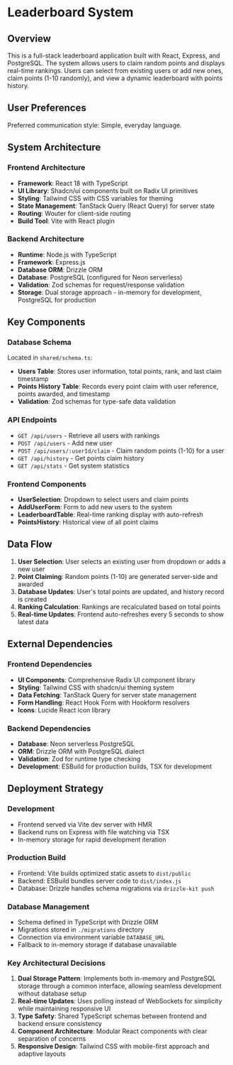 # Leaderboard System

## Overview

This is a full-stack leaderboard application built with React, Express, and PostgreSQL. The system allows users to claim random points and displays real-time rankings. Users can select from existing users or add new ones, claim points (1-10 randomly), and view a dynamic leaderboard with points history.

## User Preferences

Preferred communication style: Simple, everyday language.

## System Architecture

### Frontend Architecture
- **Framework**: React 18 with TypeScript
- **UI Library**: Shadcn/ui components built on Radix UI primitives
- **Styling**: Tailwind CSS with CSS variables for theming
- **State Management**: TanStack Query (React Query) for server state
- **Routing**: Wouter for client-side routing
- **Build Tool**: Vite with React plugin

### Backend Architecture
- **Runtime**: Node.js with TypeScript
- **Framework**: Express.js
- **Database ORM**: Drizzle ORM
- **Database**: PostgreSQL (configured for Neon serverless)
- **Validation**: Zod schemas for request/response validation
- **Storage**: Dual storage approach - in-memory for development, PostgreSQL for production

## Key Components

### Database Schema
Located in `shared/schema.ts`:
- **Users Table**: Stores user information, total points, rank, and last claim timestamp
- **Points History Table**: Records every point claim with user reference, points awarded, and timestamp
- **Validation**: Zod schemas for type-safe data validation

### API Endpoints
- `GET /api/users` - Retrieve all users with rankings
- `POST /api/users` - Add new user
- `POST /api/users/:userId/claim` - Claim random points (1-10) for a user
- `GET /api/history` - Get points claim history
- `GET /api/stats` - Get system statistics

### Frontend Components
- **UserSelection**: Dropdown to select users and claim points
- **AddUserForm**: Form to add new users to the system
- **LeaderboardTable**: Real-time ranking display with auto-refresh
- **PointsHistory**: Historical view of all point claims

## Data Flow

1. **User Selection**: User selects an existing user from dropdown or adds a new user
2. **Point Claiming**: Random points (1-10) are generated server-side and awarded
3. **Database Updates**: User's total points are updated, and history record is created
4. **Ranking Calculation**: Rankings are recalculated based on total points
5. **Real-time Updates**: Frontend auto-refreshes every 5 seconds to show latest data

## External Dependencies

### Frontend Dependencies
- **UI Components**: Comprehensive Radix UI component library
- **Styling**: Tailwind CSS with shadcn/ui theming system
- **Data Fetching**: TanStack Query for server state management
- **Form Handling**: React Hook Form with Hookform resolvers
- **Icons**: Lucide React icon library

### Backend Dependencies
- **Database**: Neon serverless PostgreSQL
- **ORM**: Drizzle ORM with PostgreSQL dialect
- **Validation**: Zod for runtime type checking
- **Development**: ESBuild for production builds, TSX for development

## Deployment Strategy

### Development
- Frontend served via Vite dev server with HMR
- Backend runs on Express with file watching via TSX
- In-memory storage for rapid development iteration

### Production Build
- Frontend: Vite builds optimized static assets to `dist/public`
- Backend: ESBuild bundles server code to `dist/index.js`
- Database: Drizzle handles schema migrations via `drizzle-kit push`

### Database Management
- Schema defined in TypeScript with Drizzle ORM
- Migrations stored in `./migrations` directory
- Connection via environment variable `DATABASE_URL`
- Fallback to in-memory storage if database unavailable

### Key Architectural Decisions

1. **Dual Storage Pattern**: Implements both in-memory and PostgreSQL storage through a common interface, allowing seamless development without database setup
2. **Real-time Updates**: Uses polling instead of WebSockets for simplicity while maintaining responsive UI
3. **Type Safety**: Shared TypeScript schemas between frontend and backend ensure consistency
4. **Component Architecture**: Modular React components with clear separation of concerns
5. **Responsive Design**: Tailwind CSS with mobile-first approach and adaptive layouts